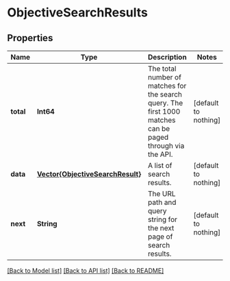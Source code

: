 # ObjectiveSearchResults


## Properties
Name | Type | Description | Notes
------------ | ------------- | ------------- | -------------
**total** | **Int64** | The total number of matches for the search query. The first 1000 matches can be paged through via the API. | [default to nothing]
**data** | [**Vector{ObjectiveSearchResult}**](ObjectiveSearchResult.md) | A list of search results. | [default to nothing]
**next** | **String** | The URL path and query string for the next page of search results. | [default to nothing]


[[Back to Model list]](../README.md#models) [[Back to API list]](../README.md#api-endpoints) [[Back to README]](../README.md)


